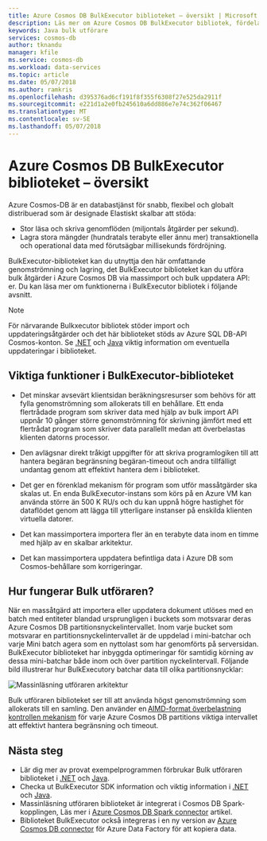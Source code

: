```yaml
---
title: Azure Cosmos DB BulkExecutor biblioteket – översikt | Microsoft Docs
description: Läs mer om Azure Cosmos DB BulkExecutor bibliotek, fördelarna med att använda biblioteket och dess arkitektur.
keywords: Java bulk utförare
services: cosmos-db
author: tknandu
manager: kfile
ms.service: cosmos-db
ms.workload: data-services
ms.topic: article
ms.date: 05/07/2018
ms.author: ramkris
ms.openlocfilehash: d395376ad6cf191f8f355f6308f27e525da2911f
ms.sourcegitcommit: e221d1a2e0fb245610a6dd886e7e74c362f06467
ms.translationtype: MT
ms.contentlocale: sv-SE
ms.lasthandoff: 05/07/2018
---
```

# <a name="azure-cosmos-db-bulkexecutor-library-overview"></a>Azure Cosmos DB BulkExecutor biblioteket – översikt
 
Azure Cosmos-DB är en databastjänst för snabb, flexibel och globalt distribuerad som är designade Elastiskt skalbar att stöda: 

* Stor läsa och skriva genomflöden (miljontals åtgärder per sekund).  
* Lagra stora mängder (hundratals terabyte eller ännu mer) transaktionella och operational data med förutsägbar millisekunds fördröjning.  

BulkExecutor-biblioteket kan du utnyttja den här omfattande genomströmning och lagring, det BulkExecutor biblioteket kan du utföra bulk åtgärder i Azure Cosmos DB via massimport och bulk uppdatera API: er. Du kan läsa mer om funktionerna i BulkExecutor bibliotek i följande avsnitt. 

> [!NOTE] 
> För närvarande Bulkxecutor bibliotek stöder import och uppdateringsåtgärder och det här biblioteket stöds av Azure SQL DB-API Cosmos-konton. Se [.NET](sql-api-sdk-bulk-executor-dot-net.md) och [Java](sql-api-sdk-bulk-executor-java.md) viktig information om eventuella uppdateringar i biblioteket.
 
## <a name="key-features-of-the-bulkexecutor-library"></a>Viktiga funktioner i BulkExecutor-biblioteket  
 
* Det minskar avsevärt klientsidan beräkningsresurser som behövs för att fylla genomströmning som allokerats till en behållare. Ett enda flertrådade program som skriver data med hjälp av bulk import API uppnår 10 gånger större genomströmning för skrivning jämfört med ett flertrådat program som skriver data parallellt medan att överbelastas klienten datorns processor.  

* Den avlägsnar direkt tråkigt uppgifter för att skriva programlogiken till att hantera begäran begränsning begäran-timeout och andra tillfälligt undantag genom att effektivt hantera dem i biblioteket.  

* Det ger en förenklad mekanism för program som utför massåtgärder ska skalas ut. En enda BulkExecutor-instans som körs på en Azure VM kan använda större än 500 K RU/s och du kan uppnå högre hastighet för dataflödet genom att lägga till ytterligare instanser på enskilda klienten virtuella datorer.  
 
* Det kan massimportera importera fler än en terabyte data inom en timme med hjälp av en skalbar arkitektur.  

* Det kan massimportera uppdatera befintliga data i Azure DB som Cosmos-behållare som korrigeringar. 
 
## <a name="how-does-the-bulk-executor-operate"></a>Hur fungerar Bulk utföraren? 

När en massåtgärd att importera eller uppdatera dokument utlöses med en batch med entiteter blandad ursprungligen i buckets som motsvarar deras Azure Cosmos DB partitionsnyckelintervallet. Inom varje bucket som motsvarar en partitionsnyckelintervallet är de uppdelad i mini-batchar och varje Mini batch agera som en nyttolast som har genomförts på serversidan. BulkExecutor biblioteket har inbyggda optimeringar för samtidig körning av dessa mini-batchar både inom och över partition nyckelintervall. Följande bild illustrerar hur BulkExecutory batchar data till olika partitionsnycklar:  

![Massinläsning utföraren arkitektur](./media/bulk-executor-overview/bulk-executor-architecture.png)

Bulk utföraren biblioteket ser till att använda högst genomströmning som allokerats till en samling. Den använder en [AIMD-format överbelastning kontrollen mekanism](https://tools.ietf.org/html/rfc5681) för varje Azure Cosmos DB partitions viktiga intervallet att effektivt hantera begränsning och timeout. 

## <a name="next-steps"></a>Nästa steg 
  
* Lär dig mer av provat exempelprogrammen förbrukar Bulk utföraren biblioteket i [.NET](bulk-executor-dot-net.md) och [Java](bulk-executor-java.md).  
* Checka ut BulkExecutor SDK information och viktig information i [.NET](sql-api-sdk-bulk-executor-dot-net.md) och [Java](sql-api-sdk-bulk-executor-java.md).
* Massinläsning utföraren biblioteket är integrerat i Cosmos DB Spark-kopplingen, Läs mer i [Azure Cosmos DB Spark connector](spark-connector.md) artikel.  
* Biblioteket BulkExecutor också integreras i en ny version av [Azure Cosmos DB connector](https://aka.ms/bulkexecutor-adf-v2) för Azure Data Factory för att kopiera data.
